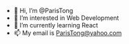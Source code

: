 - 👋 Hi, I’m @ParisTong
- 👀 I’m interested in Web Development
- 🌱 I’m currently learning React
- 📫 My email is ParisTong@yahoo.com

<!---
ParisTong/ParisTong is a ✨ special ✨ repository because its `README.md` (this file) appears on your GitHub profile.
You can click the Preview link to take a look at your changes.
--->
